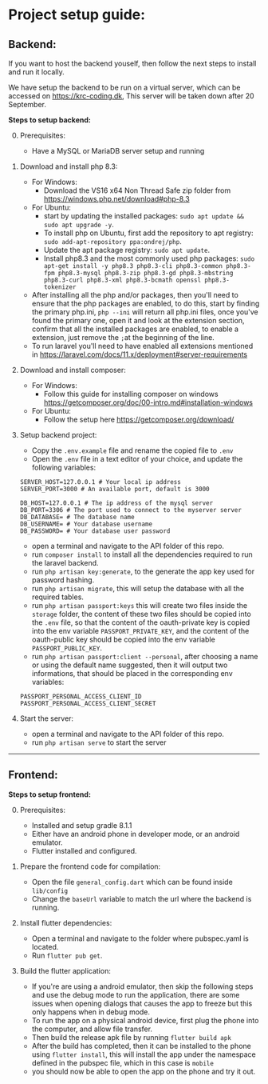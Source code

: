 # Project setup guide:

## Backend:

If you want to host the backend youself, then follow the next steps to install and run it locally.

We have setup the backend to be run on a virtual server, which can be accessed on https://krc-coding.dk,
This server will be taken down after 20 September.

**Steps to setup backend:**

0. Prerequisites:

   - Have a MySQL or MariaDB server setup and running

1. Download and install php 8.3:

   - For Windows:
     - Download the VS16 x64 Non Thread Safe zip folder from https://windows.php.net/download#php-8.3
   - For Ubuntu:
     - start by updating the installed packages: `sudo apt update && sudo apt upgrade -y`.
     - To install php on Ubuntu, first add the repository to apt registry: `sudo add-apt-repository ppa:ondrej/php`.
     - Update the apt package registry: `sudo apt update`.
     - Install php8.3 and the most commonly used php packages: `sudo apt-get install -y php8.3 php8.3-cli php8.3-common php8.3-fpm php8.3-mysql php8.3-zip php8.3-gd php8.3-mbstring php8.3-curl php8.3-xml php8.3-bcmath openssl php8.3-tokenizer`
   - After installing all the php and/or packages, then you'll need to ensure that the php packages are enabled, to do this, start by finding the primary php.ini, `php --ini` will return all php.ini files, once you've found the primary one, open it and look at the extension section, confirm that all the installed packages are enabled, to enable a extension, just remove the `;`at the beginning of the line.
   - To run laravel you'll need to have enabled all extensions mentioned in <https://laravel.com/docs/11.x/deployment#server-requirements>

2. Download and install composer:

   - For Windows:
     - Follow this guide for installing composer on windows https://getcomposer.org/doc/00-intro.md#installation-windows
   - For Ubuntu:
     - Follow the setup here https://getcomposer.org/download/

3. Setup backend project:

   - Copy the `.env.example` file and rename the copied file to `.env`
   - Open the `.env` file in a text editor of your choice, and update the following variables:

   ```env
   SERVER_HOST=127.0.0.1 # Your local ip address
   SERVER_PORT=3000 # An available port, default is 3000

   DB_HOST=127.0.0.1 # The ip address of the mysql server
   DB_PORT=3306 # The port used to connect to the myserver server
   DB_DATABASE= # The database name
   DB_USERNAME= # Your database username
   DB_PASSWORD= # Your database user password
   ```

   - open a terminal and navigate to the API folder of this repo.
   - run `composer install` to install all the dependencies required to run the laravel backend.
   - run `php artisan key:generate`, to the generate the app key used for password hashing.
   - run `php artisan migrate`, this will setup the database with all the required tables.
   - run `php artisan passport:keys` this will create two files inside the `storage` folder, the content of these two files should be copied into the `.env` file, so that the content of the oauth-private key is copied into the env variable `PASSPORT_PRIVATE_KEY`, and the content of the oauth-public key should be copied into the env variable `PASSPORT_PUBLIC_KEY`.
   - run `php artisan passport:client --personal`, after choosing a name or using the default name suggested, then it will output two informations, that should be placed in the corresponding env variables:

   ```env
   PASSPORT_PERSONAL_ACCESS_CLIENT_ID
   PASSPORT_PERSONAL_ACCESS_CLIENT_SECRET
   ```

4. Start the server:
   - open a terminal and navigate to the API folder of this repo.
   - run `php artisan serve` to start the server

---

## Frontend:

**Steps to setup frontend:**

0. Prerequisites:

   - Installed and setup gradle 8.1.1
   - Either have an android phone in developer mode, or an android emulator.
   - Flutter installed and configured.

1. Prepare the frontend code for compilation:

   - Open the file `general_config.dart` which can be found inside `lib/config`
   - Change the `baseUrl` variable to match the url where the backend is running.

2. Install flutter dependencies:

   - Open a terminal and navigate to the folder where pubspec.yaml is located.
   - Run `flutter pub get`.

3. Build the flutter application:
   - If you're are using a android emulator, then skip the following steps and use the debug mode to run the application, there are some issues when opening dialogs that causes the app to freeze but this only happens when in debug mode.
   - To run the app on a physical android device, first plug the phone into the computer, and allow file transfer.
   - Then build the release apk file by running `flutter build apk`
   - After the build has completed, then it can be installed to the phone using `flutter install`, this will install the app under the namespace defined in the pubspec file, which in this case is `mobile`
   - you should now be able to open the app on the phone and try it out.
